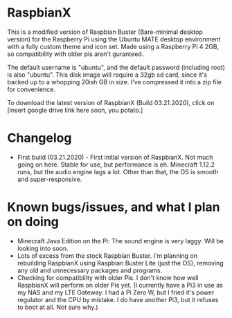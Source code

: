 # RaspbianX
This is a modified version of Raspbian Buster (Bare-minimal desktop version) for the Raspberry Pi using the Ubuntu MATE desktop environment with a fully custom theme and icon set. Made using a Raspberry Pi 4 2GB, so compatibility with older pis aren't guranteed.

The default username is "ubuntu", and the default password (including root) is also "ubuntu". This disk image will require a 32gb sd card, since it's backed up to a whopping 20ish GB in size. I've compressed it into a zip file for convenience.

To download the latest version of RaspbianX (Build 03.21.2020), click on [insert google drive link here soon, you potato.]

# Changelog
* First build (03.21.2020) -  First initial version of RaspbianX. Not much going on here. Stable for use, but performance is eh. Minecraft 1.12.2 runs, but the audio engine lags a lot. Other than that, the OS is smooth and super-responsive. 

# Known bugs/issues, and what I plan on doing
* Minecraft Java Edition on the Pi: The sound engine is very laggy. Will be looking into soon.
* Lots of excess from the stock Raspbian Buster. I'm planning on rebuilding RaspbianX using Raspbian Buster Lite (just the OS), removing any old and unnecessary packages and programs.
* Checking for compatibility with older Pis. I don't know how well RaspbianX will perform on older Pis yet. 
(I currently have a Pi3 in use as my NAS and my LTE Gateway. I had a Pi Zero W, but I fried it's power regulator and the CPU by mistake. I do have another Pi3, but it refuses to boot at all. Not sure why.)
